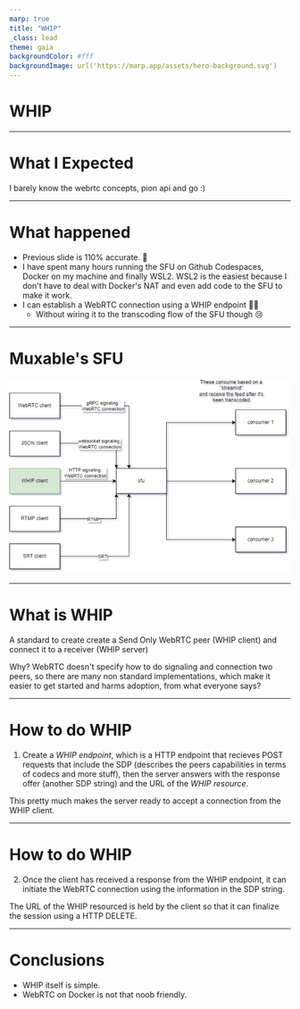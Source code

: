 ```yaml
---
marp: true
title: "WHIP"
_class: lead
theme: gaia
backgroundColor: #fff
backgroundImage: url('https://marp.app/assets/hero-background.svg')
---
```


# **WHIP**

---

# What I Expected

I barely know the webrtc concepts, pion api and go :)

---

# What happened

- Previous slide is 110% accurate. 😬
- I have spent many hours running the SFU on Github Codespaces, Docker on my machine and finally WSL2. WSL2 is the easiest because I don't have to deal with Docker's NAT and even add code to the SFU to make it work.
- I can establish a WebRTC connection using a WHIP endpoint 😮‍💨
  - Without wiring it to the transcoding flow of the SFU though 😢

---

# Muxable's SFU

![bg width:800px](sfu.png)

---

# What is WHIP

A standard to create create a Send Only WebRTC peer (WHIP client) and connect it to a receiver (WHIP server)

Why? WebRTC doesn't specify how to do signaling and connection two peers, so there are many non standard implementations, which make it easier to get started and harms adoption, from what everyone says?

---

# How to do WHIP

1. Create a _WHIP endpoint_, which is a HTTP endpoint that recieves POST requests that include the SDP (describes the peers capabilities in terms of codecs and more stuff), then the server answers with the response offer (another SDP string) and the URL of the _WHIP resource_.

This pretty much makes the server ready to accept a connection from the WHIP client.

---

# How to do WHIP

2. Once the client has received a response from the WHIP endpoint, it can initiate the WebRTC connection using the information in the SDP string.

The URL of the WHIP resourced is held by the client so that it can finalize the session using a HTTP DELETE.

---

# Conclusions

- WHIP itself is simple.
- WebRTC on Docker is not that noob friendly.
